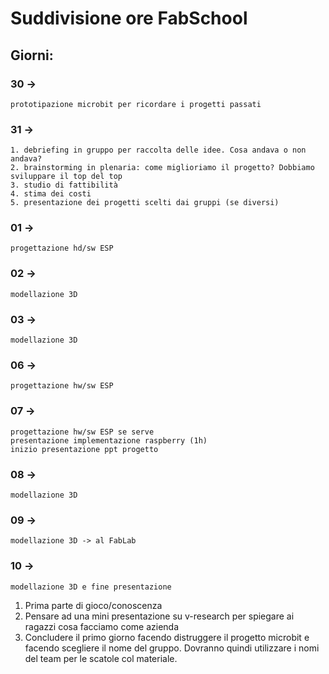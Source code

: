 # Suddivisione ore FabSchool

## Giorni:

### 30 -> 
	prototipazione microbit per ricordare i progetti passati
### 31 ->
	1. debriefing in gruppo per raccolta delle idee. Cosa andava o non andava? 
	2. brainstorming in plenaria: come miglioriamo il progetto? Dobbiamo sviluppare il top del top
	3. studio di fattibilità
	4. stima dei costi
	5. presentazione dei progetti scelti dai gruppi (se diversi)
### 01 ->
	progettazione hd/sw ESP
### 02 ->
	modellazione 3D
### 03 ->
	modellazione 3D
### 06 ->
	progettazione hw/sw ESP
### 07 ->
	progettazione hw/sw ESP se serve
	presentazione implementazione raspberry (1h)
	inizio presentazione ppt progetto
### 08 ->
	modellazione 3D
### 09 ->
	modellazione 3D -> al FabLab
### 10 ->
	modellazione 3D e fine presentazione

1. Prima parte di gioco/conoscenza
2. Pensare ad una mini presentazione su v-research per spiegare ai ragazzi cosa facciamo come azienda
3. Concludere il primo giorno facendo distruggere il progetto microbit e facendo scegliere il nome del gruppo.
Dovranno quindi utilizzare i nomi del team per le scatole col materiale.
